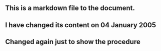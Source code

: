 ## This is a markdown file to the document.
## I have changed its content on 04 January 2005
## Changed again just to show the procedure